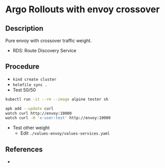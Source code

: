 # Argo Rollouts with envoy crossover

## Description

Pure envoy with crossover traffic weight.

- RDS: Route Discovery Service

## Procedure

- `kind create cluster`
- `helmfile sync .`
- Test 50/50

```bash
kubectl run -it --rm --image alpine tester sh

apk add --update curl
watch curl http://envoy:10000
watch curl -H 'x-user:test' http://envoy:10000
```

- Test other weight
  - Edit `./values-envoy/values-services.yaml`

## References

- [crossover]: https://github.com/mumoshu/crossover
